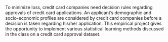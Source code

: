 To minimize loss, credit card companies need decision rules regarding approvals of credit card applications.
An applicant’s demographic and socio-economic profiles are considered by credit card companies before a
decision is taken regarding his/her application. This empirical project gives the opportunity to implement
various statistical learning methods discussed in the class on a credit card approval dataset.
